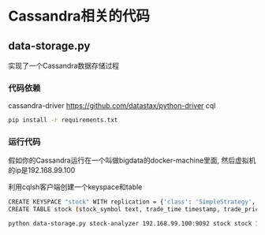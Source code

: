 # Cassandra相关的代码

## data-storage.py
实现了一个Cassandra数据存储过程

### 代码依赖
cassandra-driver    https://github.com/datastax/python-driver
cql

```sh
pip install -r requirements.txt
```

### 运行代码
假如你的Cassandra运行在一个叫做bigdata的docker-machine里面, 然后虚拟机的ip是192.168.99.100

利用cqlsh客户端创建一个keyspace和table
```sh
CREATE KEYSPACE "stock" WITH replication = {'class': 'SimpleStrategy', 'replication_factor': 1} AND durable_writes = 'true';
CREATE TABLE stock (stock_symbol text, trade_time timestamp, trade_price float, PRIMARY KEY (stock_symbol,trade_time));
```

```sh
python data-storage.py stock-analyzer 192.168.99.100:9092 stock stock 192.168.99.100
```